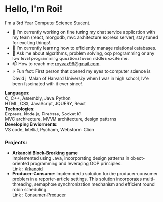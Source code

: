 # Hello, I'm Roi!

I'm a 3rd Year Computer Science Student.

- 🔭 I’m currently working on fine tuning my chat service application with my team (react, mongodb, mvc architecture express server), stay tuned for exciting things!.
- 🌱 I’m currently learning how to efficiently manage relational databases.
- 💬 Ask me about algorithms, problem solving, oop programming or any low level programming questions! even riddles excite me.
- 📫 How to reach me: royvax96@gmail.com.
- ⚡ Fun fact: First person that opened my eyes to computer science is David j. Malan of Harvard University when I was in high school, Iv'e been fascinated with it ever since!.

**Languages**:  
C, C++, Assembly, Java, Python  
HTML, CSS, JavaScript, JQUERY, React  
**Technologies**:  
Express, Node.js, Firebase, Socket IO  
MVC architecture, MVVM architecture, design patterns  
**Developing Enviorments**:  
VS code, IntelliJ, Pycharm, Webstorm, Clion  

### Projects:

- **Arkanoid Block-Breaking game**  
Implemented using Java, incorporating design patterns in object-oriented programming and leveraging OOP principles.  
Link : [Arkanoid](https://github.com/roini7/Arkanoid)
- **Producer-Consumer**
Implemnted a solution for the producer-consumer problem in a reporter-article settings. This solution incorporates multi-threading, semaphore synchronization mechanism and efficient round robin scheduling.  
Link : [Consumer-Producer](https://github.com/roini7/producer_consumer)
